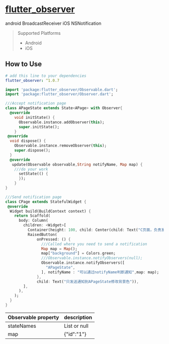# [flutter_observer](https://github.com/lisen87/flutter_observer.git)

android BroadcastReceiver iOS NSNotification

> Supported  Platforms
> * Android
> * iOS

## How to Use

```yaml
# add this line to your dependencies
flutter_observer: ^1.0.7
```

```dart
import 'package:flutter_observer/Observable.dart';
import 'package:flutter_observer/Observer.dart';
```
```dart
///Accept notification page
class APageState extends State<APage> with Observer{
  @override
    void initState() {
      Observable.instance.addObserver(this);
      super.initState();
    }
 @override
  void dispose() {
    Observable.instance.removeObserver(this);
    super.dispose();
  }
  @override
   update(Observable observable,String notifyName, Map map) {
    ///do your work
      setState(() {
      });
    }
}

///Send notification page
class CPage extends StatefulWidget {
 @override
  Widget build(BuildContext context) {
    return Scaffold(
      body: Column(
        children: <Widget>[
          Container(height: 100, child: Center(child: Text("C页面，负责发送通知"))),
          RaisedButton(
              onPressed: () {
                ///Called where you need to send a notification
                Map map = Map();
                map["background"] = Colors.green;
                ///Observable.instance.notifyObservers(null);
                Observable.instance.notifyObservers([
                  "APageState",
                ], notifyName : "可以通过notifyName判断通知",map: map);
              },
              child: Text("只发送通知到APageState修改背景色")),
        ],
      ),
    );
  }
}

```

Observable property | description
--------|------------
stateNames | List or null
map | {"id":"1"}